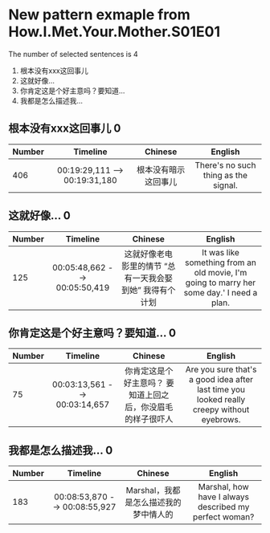 # New pattern exmaple from How.I.Met.Your.Mother.S01E01
The number of selected sentences is 4

1. 根本没有xxx这回事儿
1. 这就好像...
1. 你肯定这是个好主意吗？要知道...
1. 我都是怎么描述我...

## 根本没有xxx这回事儿  0 <span align="right"></span>

| Number  | Timeline  | Chinese  | English  | 
| :-------- | :---------: | :---------: | :---------: | 
|406|00:19:29,111 --> 00:19:31,180|根本没有暗示这回事儿 |There's no such thing as the signal. |

## 这就好像...  0 <span align="right"></span>

| Number  | Timeline  | Chinese  | English  | 
| :-------- | :---------: | :---------: | :---------: | 
|125|00:05:48,662 --> 00:05:50,419|这就好像老电影里的情节 “总有一天我会娶到她” 我得有个计划 |It was like something from an old movie, I'm going to marry her some day.' I need a plan. |

## 你肯定这是个好主意吗？要知道...  0 <span align="right"></span>

| Number  | Timeline  | Chinese  | English  | 
| :-------- | :---------: | :---------: | :---------: | 
|75|00:03:13,561 --> 00:03:14,657|你肯定这是个好主意吗？ 要知道上回之后，你没眉毛的样子很吓人 |Are you sure that's a good idea after last time you looked really creepy without eyebrows. |

## 我都是怎么描述我...  0 <span align="right"></span>

| Number  | Timeline  | Chinese  | English  | 
| :-------- | :---------: | :---------: | :---------: | 
|183|00:08:53,870 --> 00:08:55,927|Marshal，我都是怎么描述我的梦中情人的 |Marshal, how have I always described my perfect woman? |

